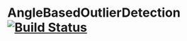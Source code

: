 # AngleBasedOutlierDetection [![Build Status](https://travis-ci.org/ITU-2019/AngleBasedOutlierDetection.svg?branch=master)](https://travis-ci.org/ITU-2019/AngleBasedOutlierDetection)
